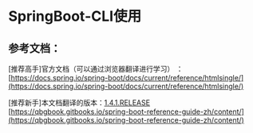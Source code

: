 # SpringBoot-CLI使用

## 参考文档：

\[推荐高手\]官方文档（可以通过浏览器翻译进行学习） ：[https://docs.spring.io/spring-boot/docs/current/reference/htmlsingle/](https://docs.spring.io/spring-boot/docs/current/reference/htmlsingle/)

\[推荐新手\]本文档翻译的版本：[1.4.1.RELEASE](http://docs.spring.io/spring-boot/docs/1.4.1.RELEASE/reference/htmlsingle/)   [https://qbgbook.gitbooks.io/spring-boot-reference-guide-zh/content/](https://qbgbook.gitbooks.io/spring-boot-reference-guide-zh/content/)



